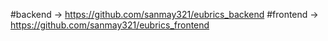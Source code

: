 #backend -> https://github.com/sanmay321/eubrics_backend
#frontend -> https://github.com/sanmay321/eubrics_frontend
